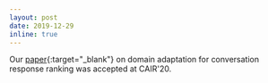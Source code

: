 ```yaml
---
layout: post
date: 2019-12-29
inline: true
---
```


Our [paper](https://drive.google.com/open?id=1dj1MvtFju3RHako7l-avoXQsCT-6vc8V){:target="_blank"} on domain adaptation for conversation response ranking was accepted at CAIR'20. 